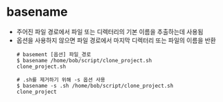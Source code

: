 # basename
- 주어진 파일 경로에서 파일 또는 디렉터리의 기본 이름을 추출하는데 사용됨
- 옵션을 사용하지 않으면 파일 경로에서 마지막 디렉터리 또는 파일의 이름을 반환
  ```
  # basement [옵션] 파일_경로
  $ basename /home/bob/script/clone_project.sh 
  clone_project.sh

  # .sh를 제거하기 위해 -s 옵션 사용
  $ basename -s .sh /home/bob/script/clone_project.sh 
  clone_project
  ```
